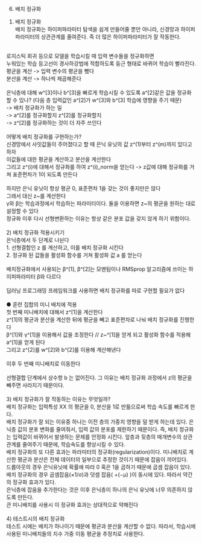 6. 배치 정규화<br>
1) 배치 정규화<br>
배치 정규화는 하이퍼파라미터 탐색을 쉽게 만들어줄 뿐만 아니라, 신경망과 하이퍼파라미터의 상관관계를 줄여준다. 즉 더 많은 하이퍼파라미터가 잘 작동한다.<br>
<br>
로지스틱 회귀 등으로 모델을 학습시킬 때 입력 변수들을 정규화하면 <br>
누워있는 학습 등고선이 경사하강법에 적합하도록 둥근 형태로 바뀌어 학습이 빨라진다.<br>
평균을 계산 -> 입력 변수의 평균을 뺐다<br>
분산을 계산 -> 하나씩 제곱해준다<br>
<br>
은닉층에 대해 w^[3]이나 b^[3]을 빠르게 학습시킬 수 있도록 a^[2]같은 값을 정규화할 수 있나? (다음 층 입력값인 a^[2]가 w^[3]와 b^[3] 학습에 영향을 주기 때문)<br>
-> 배치 정규화가 하는 일<br>
-> a^[2]를 정규화할지 z^[2]를 정규화할지<br>
-> z^[2]를 정규화하는 것이 더 자주 쓰인다<br>
<br>
어떻게 배치 정규화를 구현하는가?<br>
신경망에서 사잇값들이 주어졌다고 할 때 은닉 유닛의 값 z^(1)부터 z^(m)까지 있다고 하자<br>
이값들에 대한 평균을 계산하고 분산을 계산한다<br>
그리고 z^(i)에 대해서 정규화를 하여 z^(i)_norm을 얻는다 -> z값에 대해 정규화를 거쳐 표준편차가 1이 되도록 만든다<br>
<br>
하지만 은닉 유닛이 항상 평균 0, 표준편차 1을 갖는 것이 좋지만은 않다<br>
그래서 대신 z~를 계산한다<br>
γ와 β는 학습과정에서 학습하는 파라미터이다. 둘을 이용하면 z~의 평균을 원하는 대로 설정할 수 있다<br>
정규화 이후 다시 선형변환하는 이유는 항상 같은 분포 값을 갖지 않게 하기 위함이다.<br>
<br>
2) 배치 정규화 적용시키기<br>
은닉층에서 두 단계로 나뉜다<br>
1. 선형결합인 z 를 계산하고, 이를 배치 정규화 시킨다<br>
2. 정규화 된 값들을 활성화 함수를 거쳐 활성화 값 a 를 얻는다<br>
<br>
배치정규화에서 사용되는 β^[1], β^[2]는 모멘텀이나 RMSprop 알고리즘에 쓰이는 하이퍼파라미터 β와 다르다<br>
<br>
딥러닝 프로그래밍 프레임워크를 사용하면 배치 정규화를 따로 구현할 필요가 없다<br>
<br>
● 훈련 집합의 미니 배치에 적용<br>
첫 번째 미니배치에 대해서 z^[1]을 계산한다<br>
z^[1]의 평균과 분산을 계산한 뒤에 평균을 빼고 표준편차로 나눠 배치 정규화를 진행한다<br>
β^[1]와 γ^[1]을 이용해서 값을 조정한다 // z~^[1]을 얻게 되고 활성화 함수를 적용해 a^[1]을 얻게 된다<br>
그리고 z^[2]를 w^[2]와 b^[2]를 이용해 계산해낸다<br>
<br>
이후 두 번째 미니배치로 이동한다<br>
<br>
선형결합 단계에서 상수항 b 는 없어진다. 그 이유는 배치 정규화 과정에서 z의 평균을 빼주면 사라지기 때문이다.<br>
<br>
3) 배치 정규화가 잘 작동하는 이유는 무엇일까?<br>
배치 정규화는 입력특성  XX  의 평균을 0, 분산을 1로 만듦으로써 학습 속도를 빠르게 한다.<br>
배치 정규화가 잘 되는 이유중 하나는 이전 층의 가중치 영향을 덜 받게 하는데 있다. 은닉층 값의 분포 변화를 줄여줘서, 입력 값의 분포를 제한하기 때문이다. 즉, 배치 정규화는 입력값이 바뀌어서 발생하는 문제를 안정화 시킨다. 앞층과 뒷층의 매개변수의 상관 관계를 줄여주기 때문에, 학습속도를 향상시킬 수 있다.<br>
배치 정규화의 또 다른 효과는 파라미터의 정규화(regularization)이다. 미니배치로 계산한 평균과 분산은 전체 데이터의 일부으로 추정한 것이기 때문에 잡음이 끼어있다.<br>
드롭아웃의 경우 은닉유닛에 확률에 따라 0 혹은 1을 곱하기 때문에 곱셈 잡음이 있다. 배치 정규화의 경우 곱셈잡음(×1/​σ)과 덧셈 잡음( +(−μ) )이 동시에 있다. 따라서 약간의 정규화 효과가 있다.<br>
은닉층에 잡음을 추가한다는 것은 이후 은닉층이 하나의 은닉 유닛에 너무 의존하지 않도록 만든다.<br>
큰 미니배치를 사용시 이 정규화 효과는 상대적으로 약해진다<br>
<br>
4) 테스트시의 배치 정규화<br>
테스트 시에는 배치가 하나이기 때문에 평균과 분산을 계산할 수 없다. 따라서, 학습시에 사용된 미니배치들의 지수 가중 이동 평균을 추정치로 사용한다.<br>











